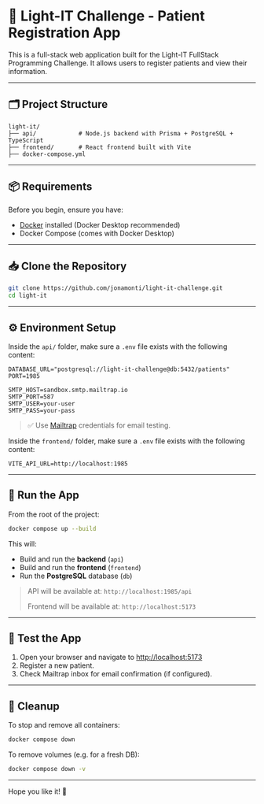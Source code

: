 # 🚀 Light-IT Challenge - Patient Registration App

This is a full-stack web application built for the Light-IT FullStack Programming Challenge. It allows users to register patients and view their information.

---

## 🗂 Project Structure

```
light-it/
├── api/            # Node.js backend with Prisma + PostgreSQL + TypeScript
├── frontend/       # React frontend built with Vite
├── docker-compose.yml
```

---

## 📦 Requirements

Before you begin, ensure you have:

* [Docker](https://www.docker.com/products/docker-desktop) installed (Docker Desktop recommended)
* Docker Compose (comes with Docker Desktop)

---

## 📥 Clone the Repository

```bash
git clone https://github.com/jonamonti/light-it-challenge.git
cd light-it
```

---

## ⚙️ Environment Setup

Inside the `api/` folder, make sure a `.env` file exists with the following content:

```env
DATABASE_URL="postgresql://light-it-challenge@db:5432/patients"
PORT=1985

SMTP_HOST=sandbox.smtp.mailtrap.io
SMTP_PORT=587
SMTP_USER=your-user
SMTP_PASS=your-pass
```

> ✅ Use [Mailtrap](https://mailtrap.io/) credentials for email testing.

Inside the `frontend/` folder, make sure a `.env` file exists with the following content:

```env
VITE_API_URL=http://localhost:1985
```

---

## 🐳 Run the App

From the root of the project:

```bash
docker compose up --build
```

This will:

* Build and run the **backend** (`api`)
* Build and run the **frontend** (`frontend`)
* Run the **PostgreSQL** database (`db`)

> API will be available at: `http://localhost:1985/api`
>
> Frontend will be available at: `http://localhost:5173`

---

## 🧪 Test the App

1. Open your browser and navigate to [http://localhost:5173](http://localhost:5173)
2. Register a new patient.
3. Check Mailtrap inbox for email confirmation (if configured).

---

## 🧹 Cleanup

To stop and remove all containers:

```bash
docker compose down
```

To remove volumes (e.g. for a fresh DB):

```bash
docker compose down -v
```

---

Hope you like it! 🎉
